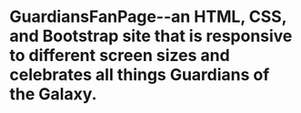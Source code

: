 # GuardiansFanPage--an HTML, CSS, and Bootstrap site that is responsive to different screen sizes and celebrates all things Guardians of the Galaxy.
